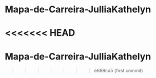 # Mapa-de-Carreira-JulliaKathelyn
<<<<<<< HEAD
=======
# Mapa-de-Carreira-JulliaKathelyn
>>>>>>> e688cd5 (first commit)
